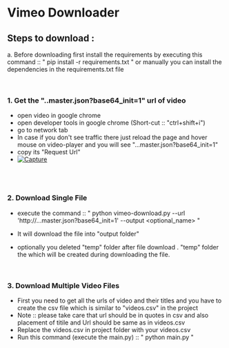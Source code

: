 # Vimeo Downloader
<h2>Steps to download :</h2>
<p>a. Before downloading first install the requirements by executing this command :: " pip install -r requirements.txt " or manually you can install the dependencies in the requirements.txt file</p>
<p>&nbsp;</p>
<h3>1. Get the "..master.json?base64_init=1" url of video</h3>
<ul>
<li>open video in google chrome</li>
<li>open developer tools in google chrome (Short-cut :: "ctrl+shift+i")</li>
<li>go to network tab</li>
<li>In case if you don't see traffic there just reload the page and hover mouse on video-player and you will see "...master.json?base64_init=1"</li>
<li>copy its "Request Url"</li>
 <li><a href="https://ibb.co/PYGNy31"><img src="https://i.ibb.co/pPjxTG4/Capture.png" alt="Capture" border="0"></a><br/><br /></li>
</ul>
<p>&nbsp;</p>
<h3>2. Download Single File&nbsp;</h3>
<ul>
<li>
<p>execute the command :: " python vimeo-download.py --url 'http://...master.json?base64_init=1' --output &lt;optional_name&gt; "</p>
</li>
<li>
<p>It will download the file into "output folder"</p>
</li>
<li>
<p>optionally you deleted "temp" folder after file download . "temp" folder the which will be created during downloading the file.</p>
</li>
</ul>
<p>&nbsp;</p>
<h3>3. Download Multiple Video Files</h3>
<ul>
<li>First you need to get all the urls of video and their titles and you have to create the csv file which is similar to "videos.csv" in the project</li>
<li>Note :: please take care that url should be in quotes in csv and also placement of titile and Url should be same as in videos.csv</li>
<li>Replace the videos.csv in project folder with your videos.csv&nbsp;</li>
<li>Run this command (execute the main.py) :: " python main.py "&nbsp;</li>
</ul>
